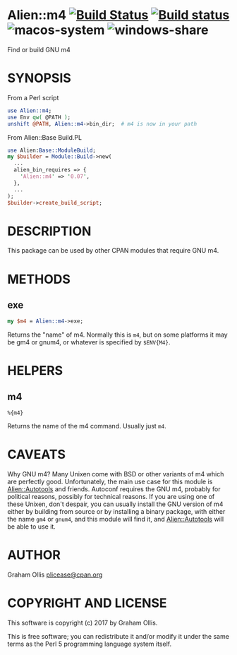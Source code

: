 # Alien::m4 [![Build Status](https://secure.travis-ci.org/Perl5-Alien/Alien-m4.png)](http://travis-ci.org/Perl5-Alien/Alien-m4) [![Build status](https://ci.appveyor.com/api/projects/status/9jynihn7ute6pf8m/branch/master?svg=true)](https://ci.appveyor.com/project/plicease/Alien-m4/branch/master) ![macos-system](https://github.com/Perl5-Alien/Alien-m4/workflows/macos-system/badge.svg) ![windows-share](https://github.com/Perl5-Alien/Alien-m4/workflows/windows-share/badge.svg)

Find or build GNU m4

# SYNOPSIS

From a Perl script

```perl
use Alien::m4;
use Env qw( @PATH );
unshift @PATH, Alien::m4->bin_dir;  # m4 is now in your path
```

From Alien::Base Build.PL

```perl
use Alien:Base::ModuleBuild;
my $builder = Module::Build->new(
  ...
  alien_bin_requires => {
    'Alien::m4' => '0.07',
  },
  ...
);
$builder->create_build_script;
```

# DESCRIPTION

This package can be used by other CPAN modules that require GNU m4.

# METHODS

## exe

```perl
my $m4 = Alien::m4->exe;
```

Returns the "name" of m4.  Normally this is `m4`, but on some platforms
it may be gm4 or gnum4, or whatever is specified by `$ENV{M4}`.

# HELPERS

## m4

```
%{m4}
```

Returns the name of the m4 command.  Usually just `m4`.

# CAVEATS

Why GNU m4?  Many Unixen come with BSD or other variants of m4 which are
perfectly good.  Unfortunately, the main use case for this module is
[Alien::Autotools](https://metacpan.org/pod/Alien::Autotools) and friends.  Autoconf requires the GNU m4, probably
for political reasons, possibly for technical reasons.  If you are using
one of these Unixen, don't despair, you can usually install the GNU
version of m4 either by building from source or by installing a binary
package, with either the name `gm4` or `gnum4`, and this module will
find it, and [Alien::Autotools](https://metacpan.org/pod/Alien::Autotools) will be able to use it.

# AUTHOR

Graham Ollis <plicease@cpan.org>

# COPYRIGHT AND LICENSE

This software is copyright (c) 2017 by Graham Ollis.

This is free software; you can redistribute it and/or modify it under
the same terms as the Perl 5 programming language system itself.
